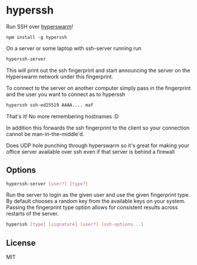 # hyperssh

Run SSH over [hyperswarm](https://github.com/hyperswarm/hyperswarm)!

```
npm install -g hyperssh
```

On a server or some laptop with ssh-server running run

```sh
hyperssh-server
```

This will print out the ssh fingerprint and start announcing the server
on the Hyperswarm network under this fingerprint.

To connect to the server on another computer simply pass in the fingerprint
and the user you want to connect as to hyperssh

```sh
hyperssh ssh-ed25519 AAAA.... maf
```

That's it! No more remembering hostnames :D

In addition this forwards the ssh fingerprint to the client so your connection cannot be
man-in-the-middle'd.

Does UDP hole punching through hyperswarm so it's great for making your office server available over ssh
even if that server is behind a firewall
## Options

```sh
hyperssh-server [user?] [type?]
```

Run the server to login as the given user and use the given fingerprint type. By default chooses a random key from the available keys on your system. Passing the fingerprint type option allows for consistent results across restarts of the server.

```sh
hyperssh [type] [signature] [user?] [ssh-options...]
```

## License

MIT
